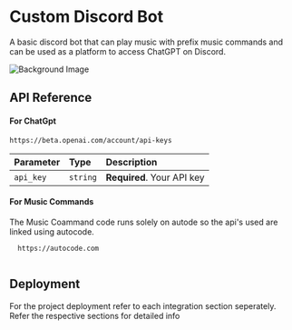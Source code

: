 # Custom Discord Bot

A basic discord bot that can play music with prefix music commands and can be used as a platform to access ChatGPT on Discord.



![Background Image](https://user-images.githubusercontent.com/74038190/212749695-a6817c5a-a794-462b-afca-1b5ce7dd5e63.gif)



## API Reference

#### For ChatGpt

```http
https://beta.openai.com/account/api-keys
```

| Parameter | Type     | Description                |
| :-------- | :------- | :------------------------- |
| `api_key` | `string` | **Required**. Your API key |

#### For Music Commands
The Music Coammand code runs solely on autode so the api's used are linked using autocode.
```http
  https://autocode.com
  
```





## Deployment

For the project deployment refer to each integration section seperately. Refer the respective sections for detailed info
